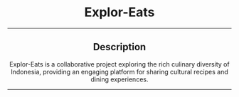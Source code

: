<div align="center">

# Explor-Eats

---

## Description

Explor-Eats is a collaborative project exploring the rich culinary diversity of Indonesia, providing an engaging platform for sharing cultural recipes and dining experiences. 

---
